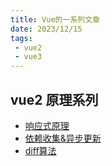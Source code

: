 ```yaml
---
title: Vue的一系列文章
date: 2023/12/15
tags:
 - vue2
 - vue3
---
```


## vue2 原理系列
- [响应式原理](/blogs/front-end/vue/2/2-observer.md)
- [依赖收集&异步更新](/blogs/front-end/vue/2/2-dep-next.md)
- [diff算法](/blogs/front-end/vue/2/2-diff.md)


